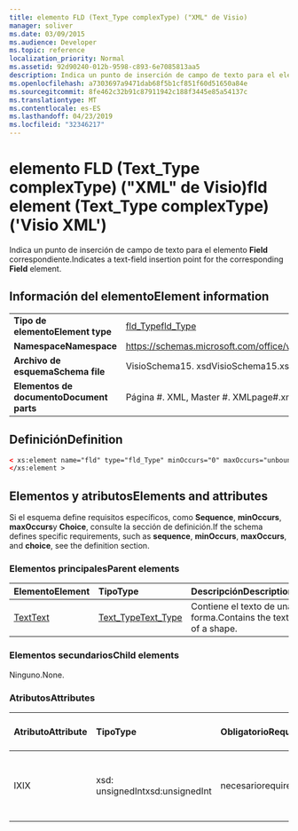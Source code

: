 ```yaml
---
title: elemento FLD (Text_Type complexType) ("XML" de Visio)
manager: soliver
ms.date: 03/09/2015
ms.audience: Developer
ms.topic: reference
localization_priority: Normal
ms.assetid: 92d90240-012b-9598-c893-6e7085813aa5
description: Indica un punto de inserción de campo de texto para el elemento Field correspondiente.
ms.openlocfilehash: a7303697a9471dab68f5b1cf851f60d51650a84e
ms.sourcegitcommit: 8fe462c32b91c87911942c188f3445e85a54137c
ms.translationtype: MT
ms.contentlocale: es-ES
ms.lasthandoff: 04/23/2019
ms.locfileid: "32346217"
---
```

# <a name="fld-element-texttype-complextype-visio-xml"></a><span data-ttu-id="fb711-103">elemento FLD (Text_Type complexType) ("XML" de Visio)</span><span class="sxs-lookup"><span data-stu-id="fb711-103">fld element (Text_Type complexType) ('Visio XML')</span></span>

<span data-ttu-id="fb711-104">Indica un punto de inserción de campo de texto para el elemento **Field** correspondiente.</span><span class="sxs-lookup"><span data-stu-id="fb711-104">Indicates a text-field insertion point for the corresponding **Field** element.</span></span> 
  
## <a name="element-information"></a><span data-ttu-id="fb711-105">Información del elemento</span><span class="sxs-lookup"><span data-stu-id="fb711-105">Element information</span></span>

|||
|:-----|:-----|
|<span data-ttu-id="fb711-106">**Tipo de elemento**</span><span class="sxs-lookup"><span data-stu-id="fb711-106">**Element type**</span></span> <br/> |[<span data-ttu-id="fb711-107">fld_Type</span><span class="sxs-lookup"><span data-stu-id="fb711-107">fld_Type</span></span>](fld_type-complextypevisio-xml.md) <br/> |
|<span data-ttu-id="fb711-108">**Namespace**</span><span class="sxs-lookup"><span data-stu-id="fb711-108">**Namespace**</span></span> <br/> |https://schemas.microsoft.com/office/visio/2012/main  <br/> |
|<span data-ttu-id="fb711-109">**Archivo de esquema**</span><span class="sxs-lookup"><span data-stu-id="fb711-109">**Schema file**</span></span> <br/> |<span data-ttu-id="fb711-110">VisioSchema15. xsd</span><span class="sxs-lookup"><span data-stu-id="fb711-110">VisioSchema15.xsd</span></span>  <br/> |
|<span data-ttu-id="fb711-111">**Elementos de documento**</span><span class="sxs-lookup"><span data-stu-id="fb711-111">**Document parts**</span></span> <br/> |<span data-ttu-id="fb711-112">Página #. XML, Master #. XML</span><span class="sxs-lookup"><span data-stu-id="fb711-112">page#.xml, master#.xml</span></span>  <br/> |
   
## <a name="definition"></a><span data-ttu-id="fb711-113">Definición</span><span class="sxs-lookup"><span data-stu-id="fb711-113">Definition</span></span>

```XML
< xs:element name="fld" type="fld_Type" minOccurs="0" maxOccurs="unbounded" >
</xs:element >
```

## <a name="elements-and-attributes"></a><span data-ttu-id="fb711-114">Elementos y atributos</span><span class="sxs-lookup"><span data-stu-id="fb711-114">Elements and attributes</span></span>

<span data-ttu-id="fb711-115">Si el esquema define requisitos específicos, como **Sequence**, **minOccurs**, **maxOccurs**y **Choice**, consulte la sección de definición.</span><span class="sxs-lookup"><span data-stu-id="fb711-115">If the schema defines specific requirements, such as **sequence**, **minOccurs**, **maxOccurs**, and **choice**, see the definition section.</span></span> 
  
### <a name="parent-elements"></a><span data-ttu-id="fb711-116">Elementos principales</span><span class="sxs-lookup"><span data-stu-id="fb711-116">Parent elements</span></span>

|<span data-ttu-id="fb711-117">**Elemento**</span><span class="sxs-lookup"><span data-stu-id="fb711-117">**Element**</span></span>|<span data-ttu-id="fb711-118">**Tipo**</span><span class="sxs-lookup"><span data-stu-id="fb711-118">**Type**</span></span>|<span data-ttu-id="fb711-119">**Descripción**</span><span class="sxs-lookup"><span data-stu-id="fb711-119">**Description**</span></span>|
|:-----|:-----|:-----|
|[<span data-ttu-id="fb711-120">Text</span><span class="sxs-lookup"><span data-stu-id="fb711-120">Text</span></span>](text-element-shapesheet_type-complextypevisio-xml.md) <br/> |[<span data-ttu-id="fb711-121">Text_Type</span><span class="sxs-lookup"><span data-stu-id="fb711-121">Text_Type</span></span>](text_type-complextypevisio-xml.md) <br/> |<span data-ttu-id="fb711-122">Contiene el texto de una forma.</span><span class="sxs-lookup"><span data-stu-id="fb711-122">Contains the text of a shape.</span></span>  <br/> |
   
### <a name="child-elements"></a><span data-ttu-id="fb711-123">Elementos secundarios</span><span class="sxs-lookup"><span data-stu-id="fb711-123">Child elements</span></span>

<span data-ttu-id="fb711-124">Ninguno.</span><span class="sxs-lookup"><span data-stu-id="fb711-124">None.</span></span>
  
### <a name="attributes"></a><span data-ttu-id="fb711-125">Atributos</span><span class="sxs-lookup"><span data-stu-id="fb711-125">Attributes</span></span>

|<span data-ttu-id="fb711-126">**Atributo**</span><span class="sxs-lookup"><span data-stu-id="fb711-126">**Attribute**</span></span>|<span data-ttu-id="fb711-127">**Tipo**</span><span class="sxs-lookup"><span data-stu-id="fb711-127">**Type**</span></span>|<span data-ttu-id="fb711-128">**Obligatorio**</span><span class="sxs-lookup"><span data-stu-id="fb711-128">**Required**</span></span>|<span data-ttu-id="fb711-129">**Descripción**</span><span class="sxs-lookup"><span data-stu-id="fb711-129">**Description**</span></span>|<span data-ttu-id="fb711-130">**Posibles valores**</span><span class="sxs-lookup"><span data-stu-id="fb711-130">**Possible values**</span></span>|
|:-----|:-----|:-----|:-----|:-----|
|<span data-ttu-id="fb711-131">IX</span><span class="sxs-lookup"><span data-stu-id="fb711-131">IX</span></span>  <br/> |<span data-ttu-id="fb711-132">xsd: unsignedInt</span><span class="sxs-lookup"><span data-stu-id="fb711-132">xsd:unsignedInt</span></span>  <br/> |<span data-ttu-id="fb711-133">necesario</span><span class="sxs-lookup"><span data-stu-id="fb711-133">required</span></span>  <br/> |<span data-ttu-id="fb711-134">Índice de base cero del elemento dentro de su elemento primario.</span><span class="sxs-lookup"><span data-stu-id="fb711-134">The zero-based index of the element within its parent element.</span></span>  <br/> |<span data-ttu-id="fb711-135">Valores del tipo xsd: unsignedInt.</span><span class="sxs-lookup"><span data-stu-id="fb711-135">Values of the xsd:unsignedInt type.</span></span>  <br/> |
   


